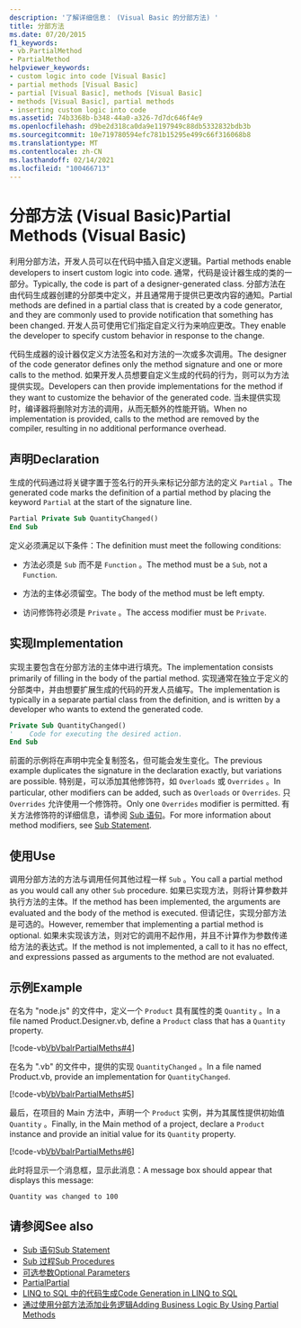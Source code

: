 ```yaml
---
description: '了解详细信息： (Visual Basic 的分部方法) '
title: 分部方法
ms.date: 07/20/2015
f1_keywords:
- vb.PartialMethod
- PartialMethod
helpviewer_keywords:
- custom logic into code [Visual Basic]
- partial methods [Visual Basic]
- partial [Visual Basic], methods [Visual Basic]
- methods [Visual Basic], partial methods
- inserting custom logic into code
ms.assetid: 74b3368b-b348-44a0-a326-7d7dc646f4e9
ms.openlocfilehash: d9be2d318ca0da9e1197949c88db5332832bdb3b
ms.sourcegitcommit: 10e719780594efc781b15295e499c66f316068b8
ms.translationtype: MT
ms.contentlocale: zh-CN
ms.lasthandoff: 02/14/2021
ms.locfileid: "100466713"
---
```

# <a name="partial-methods-visual-basic"></a><span data-ttu-id="4e2a5-103">分部方法 (Visual Basic)</span><span class="sxs-lookup"><span data-stu-id="4e2a5-103">Partial Methods (Visual Basic)</span></span>

<span data-ttu-id="4e2a5-104">利用分部方法，开发人员可以在代码中插入自定义逻辑。</span><span class="sxs-lookup"><span data-stu-id="4e2a5-104">Partial methods enable developers to insert custom logic into code.</span></span> <span data-ttu-id="4e2a5-105">通常，代码是设计器生成的类的一部分。</span><span class="sxs-lookup"><span data-stu-id="4e2a5-105">Typically, the code is part of a designer-generated class.</span></span> <span data-ttu-id="4e2a5-106">分部方法在由代码生成器创建的分部类中定义，并且通常用于提供已更改内容的通知。</span><span class="sxs-lookup"><span data-stu-id="4e2a5-106">Partial methods are defined in a partial class that is created by a code generator, and they are commonly used to provide notification that something has been changed.</span></span> <span data-ttu-id="4e2a5-107">开发人员可使用它们指定自定义行为来响应更改。</span><span class="sxs-lookup"><span data-stu-id="4e2a5-107">They enable the developer to specify custom behavior in response to the change.</span></span>  
  
 <span data-ttu-id="4e2a5-108">代码生成器的设计器仅定义方法签名和对方法的一次或多次调用。</span><span class="sxs-lookup"><span data-stu-id="4e2a5-108">The designer of the code generator defines only the method signature and one or more calls to the method.</span></span> <span data-ttu-id="4e2a5-109">如果开发人员想要自定义生成的代码的行为，则可以为方法提供实现。</span><span class="sxs-lookup"><span data-stu-id="4e2a5-109">Developers can then provide implementations for the method if they want to customize the behavior of the generated code.</span></span> <span data-ttu-id="4e2a5-110">当未提供实现时，编译器将删除对方法的调用，从而无额外的性能开销。</span><span class="sxs-lookup"><span data-stu-id="4e2a5-110">When no implementation is provided, calls to the method are removed by the compiler, resulting in no additional performance overhead.</span></span>  
  
## <a name="declaration"></a><span data-ttu-id="4e2a5-111">声明</span><span class="sxs-lookup"><span data-stu-id="4e2a5-111">Declaration</span></span>  

 <span data-ttu-id="4e2a5-112">生成的代码通过将关键字置于签名行的开头来标记分部方法的定义 `Partial` 。</span><span class="sxs-lookup"><span data-stu-id="4e2a5-112">The generated code marks the definition of a partial method by placing the keyword `Partial` at the start of the signature line.</span></span>  
  
```vb  
Partial Private Sub QuantityChanged()  
End Sub  
```  
  
 <span data-ttu-id="4e2a5-113">定义必须满足以下条件：</span><span class="sxs-lookup"><span data-stu-id="4e2a5-113">The definition must meet the following conditions:</span></span>  
  
- <span data-ttu-id="4e2a5-114">方法必须是 `Sub` 而不是 `Function` 。</span><span class="sxs-lookup"><span data-stu-id="4e2a5-114">The method must be a `Sub`, not a `Function`.</span></span>  
  
- <span data-ttu-id="4e2a5-115">方法的主体必须留空。</span><span class="sxs-lookup"><span data-stu-id="4e2a5-115">The body of the method must be left empty.</span></span>  
  
- <span data-ttu-id="4e2a5-116">访问修饰符必须是 `Private` 。</span><span class="sxs-lookup"><span data-stu-id="4e2a5-116">The access modifier must be `Private`.</span></span>  
  
## <a name="implementation"></a><span data-ttu-id="4e2a5-117">实现</span><span class="sxs-lookup"><span data-stu-id="4e2a5-117">Implementation</span></span>  

 <span data-ttu-id="4e2a5-118">实现主要包含在分部方法的主体中进行填充。</span><span class="sxs-lookup"><span data-stu-id="4e2a5-118">The implementation consists primarily of filling in the body of the partial method.</span></span> <span data-ttu-id="4e2a5-119">实现通常在独立于定义的分部类中，并由想要扩展生成的代码的开发人员编写。</span><span class="sxs-lookup"><span data-stu-id="4e2a5-119">The implementation is typically in a separate partial class from the definition, and is written by a developer who wants to extend the generated code.</span></span>  
  
```vb  
Private Sub QuantityChanged()  
'    Code for executing the desired action.  
End Sub  
```  
  
 <span data-ttu-id="4e2a5-120">前面的示例将在声明中完全复制签名，但可能会发生变化。</span><span class="sxs-lookup"><span data-stu-id="4e2a5-120">The previous example duplicates the signature in the declaration exactly, but variations are possible.</span></span> <span data-ttu-id="4e2a5-121">特别是，可以添加其他修饰符，如 `Overloads` 或 `Overrides` 。</span><span class="sxs-lookup"><span data-stu-id="4e2a5-121">In particular, other modifiers can be added, such as `Overloads` or `Overrides`.</span></span> <span data-ttu-id="4e2a5-122">只 `Overrides` 允许使用一个修饰符。</span><span class="sxs-lookup"><span data-stu-id="4e2a5-122">Only one `Overrides` modifier is permitted.</span></span> <span data-ttu-id="4e2a5-123">有关方法修饰符的详细信息，请参阅 [Sub 语句](../../../language-reference/statements/sub-statement.md)。</span><span class="sxs-lookup"><span data-stu-id="4e2a5-123">For more information about method modifiers, see [Sub Statement](../../../language-reference/statements/sub-statement.md).</span></span>  
  
## <a name="use"></a><span data-ttu-id="4e2a5-124">使用</span><span class="sxs-lookup"><span data-stu-id="4e2a5-124">Use</span></span>  

 <span data-ttu-id="4e2a5-125">调用分部方法的方法与调用任何其他过程一样 `Sub` 。</span><span class="sxs-lookup"><span data-stu-id="4e2a5-125">You call a partial method as you would call any other `Sub` procedure.</span></span> <span data-ttu-id="4e2a5-126">如果已实现方法，则将计算参数并执行方法的主体。</span><span class="sxs-lookup"><span data-stu-id="4e2a5-126">If the method has been implemented, the arguments are evaluated and the body of the method is executed.</span></span> <span data-ttu-id="4e2a5-127">但请记住，实现分部方法是可选的。</span><span class="sxs-lookup"><span data-stu-id="4e2a5-127">However, remember that implementing a partial method is optional.</span></span> <span data-ttu-id="4e2a5-128">如果未实现该方法，则对它的调用不起作用，并且不计算作为参数传递给方法的表达式。</span><span class="sxs-lookup"><span data-stu-id="4e2a5-128">If the method is not implemented, a call to it has no effect, and expressions passed as arguments to the method are not evaluated.</span></span>  
  
## <a name="example"></a><span data-ttu-id="4e2a5-129">示例</span><span class="sxs-lookup"><span data-stu-id="4e2a5-129">Example</span></span>  

 <span data-ttu-id="4e2a5-130">在名为 "node.js" 的文件中，定义一个 `Product` 具有属性的类 `Quantity` 。</span><span class="sxs-lookup"><span data-stu-id="4e2a5-130">In a file named Product.Designer.vb, define a `Product` class that has a `Quantity` property.</span></span>  
  
 [!code-vb[VbVbalrPartialMeths#4](~/samples/snippets/visualbasic/VS_Snippets_VBCSharp/VbVbalrPartialMeths/VB/Class1.vb#4)]  
  
 <span data-ttu-id="4e2a5-131">在名为 ".vb" 的文件中，提供的实现 `QuantityChanged` 。</span><span class="sxs-lookup"><span data-stu-id="4e2a5-131">In a file named Product.vb, provide an implementation for `QuantityChanged`.</span></span>  
  
 [!code-vb[VbVbalrPartialMeths#5](~/samples/snippets/visualbasic/VS_Snippets_VBCSharp/VbVbalrPartialMeths/VB/Class1.vb#5)]  
  
 <span data-ttu-id="4e2a5-132">最后，在项目的 Main 方法中，声明一个 `Product` 实例，并为其属性提供初始值 `Quantity` 。</span><span class="sxs-lookup"><span data-stu-id="4e2a5-132">Finally, in the Main method of a project, declare a `Product` instance and provide an initial value for its `Quantity` property.</span></span>  
  
 [!code-vb[VbVbalrPartialMeths#6](~/samples/snippets/visualbasic/VS_Snippets_VBCSharp/VbVbalrPartialMeths/VB/Class1.vb#6)]  
  
 <span data-ttu-id="4e2a5-133">此时将显示一个消息框，显示此消息：</span><span class="sxs-lookup"><span data-stu-id="4e2a5-133">A message box should appear that displays this message:</span></span>  
  
 `Quantity was changed to 100`  
  
## <a name="see-also"></a><span data-ttu-id="4e2a5-134">请参阅</span><span class="sxs-lookup"><span data-stu-id="4e2a5-134">See also</span></span>

- [<span data-ttu-id="4e2a5-135">Sub 语句</span><span class="sxs-lookup"><span data-stu-id="4e2a5-135">Sub Statement</span></span>](../../../language-reference/statements/sub-statement.md)
- [<span data-ttu-id="4e2a5-136">Sub 过程</span><span class="sxs-lookup"><span data-stu-id="4e2a5-136">Sub Procedures</span></span>](./sub-procedures.md)
- [<span data-ttu-id="4e2a5-137">可选参数</span><span class="sxs-lookup"><span data-stu-id="4e2a5-137">Optional Parameters</span></span>](./optional-parameters.md)
- [<span data-ttu-id="4e2a5-138">Partial</span><span class="sxs-lookup"><span data-stu-id="4e2a5-138">Partial</span></span>](../../../language-reference/modifiers/partial.md)
- [<span data-ttu-id="4e2a5-139">LINQ to SQL 中的代码生成</span><span class="sxs-lookup"><span data-stu-id="4e2a5-139">Code Generation in LINQ to SQL</span></span>](../../../../framework/data/adonet/sql/linq/code-generation-in-linq-to-sql.md)
- [<span data-ttu-id="4e2a5-140">通过使用分部方法添加业务逻辑</span><span class="sxs-lookup"><span data-stu-id="4e2a5-140">Adding Business Logic By Using Partial Methods</span></span>](../../../../framework/data/adonet/sql/linq/adding-business-logic-by-using-partial-methods.md)
